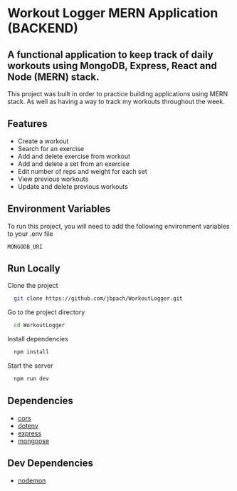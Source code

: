 # Workout Logger MERN Application (BACKEND)

## A functional application to keep track of daily workouts using MongoDB, Express, React and Node (MERN) stack. 

This project was built in order to practice building applications using MERN stack. As well as having a way to track my workouts throughout the week. 


## Features

- Create a workout 
- Search for an exercise
- Add and delete exercise from workout
- Add and delete a set from an exercise 
- Edit number of reps and weight for each set 
- View previous workouts
- Update and delete previous workouts



## Environment Variables

To run this project, you will need to add the following environment variables to your .env file

`MONGODB_URI`



## Run Locally

Clone the project

```bash
  git clone https://github.com/jbpach/WorkoutLogger.git
```

Go to the project directory

```bash
  cd WorkoutLogger
```

Install dependencies

```bash
  npm install
```

Start the server

```bash
  npm run dev
```


## Dependencies

- [cors](https://www.npmjs.com/package/cors)
- [dotenv](https://www.npmjs.com/package/dotenv)
- [express](https://www.npmjs.com/package/express) 
- [mongoose](https://www.npmjs.com/package/mongoose)


## Dev Dependencies

- [nodemon](https://www.npmjs.com/package/nodemon)
